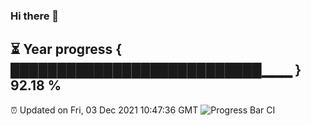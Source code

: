 ### Hi there 👋
⏳ Year progress { ███████████████████████████▁▁▁ } 92.18 %
---
⏰ Updated on Fri, 03 Dec 2021 10:47:36 GMT
![Progress Bar CI](https://github.com/liununu/liununu/workflows/Progress%20Bar%20CI/badge.svg)
